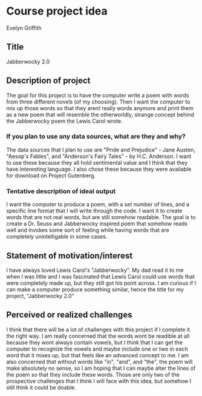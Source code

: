 # Course project idea

Evelyn Griffith

## Title

Jabberwocky 2.0

## Description of project

The goal for this project is to have the computer write a poem with words from three different novels (of my choosing). Then I want the computer to mix up those words so that they arent really words anymore and print them as a new poem that will resemble the otherworldly, strange concept behind the Jabberwocky poem the Lewis Carol wrote. 

### If you plan to use any data sources, what are they and why?

The data sources that I plan to use are "Pride and Prejudice" - Jane Austen, "Aesop's Fables", and "Anderson's Fairy Tales" - by H.C. Anderson. I want to use these because they all hold sentimental value and I think that they have interesting language. I also chose these because they were available for download on Project Gutenberg. 

### Tentative description of ideal output

I want the computer to produce a poem, with a set number of lines, and a specific line format that I will write through the code. I want it to create words that are not real words, but are still somehow readable. The goal is to create a Dr. Seuss and Jabberwocky inspired poem that somehow reads well and invokes some sort of feeling while having words that are completely unintelligable in some cases. 

## Statement of motivation/interest

I have always loved Lewis Carol's "Jabberwocky". My dad read it to me when I was little and I was fascinated that Lewis Carol could use words that were completely made up, but they still got his point across. I am curious if I can make a computer produce something similar, hence the title for my project, "Jabberwocky 2.0"

## Perceived or realized challenges

I think that there will be a lot of challenges with this project if I complete it the right way. I am really concerned that the words wont be readible at all because they wont always contain vowels, but I think that I can get the computer to recognize the vowels and maybe include one or two in each word that it mixes up, but that feels like an advanced concept to me. I am also concerned that without words like "in", "and", and "the", the poem will make absolutely no sense, so I am hoping that I can maybe alter the lines of the poem so that they include these words. Those are only two of the prospective challenges that I think I will face with this idea, but somehow I still think it could be doable. 